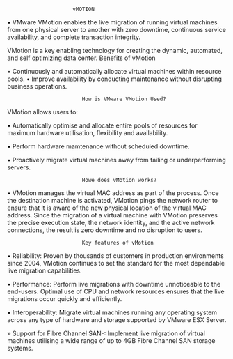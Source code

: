                          vMOTION 

• VMware VMotion enables the live migration of running virtual machines from one physical server to
another with zero downtime, continuous service availability, and complete transaction integrity.

VMotion is a key enabling technology for creating the dynamic, automated, and self optimizing data center.
Benefits of vMotion

• Continuously and automatically allocate virtual machines within resource pools.
• Improve availability by conducting maintenance without disrupting business operations.


                            How is VMware VMotion Used?
VMotion allows users to:

• Automatically optimise and allocate entire pools of resources for maximum hardware utilisation,
flexibility and availability.

• Perform hardware mamtenance without scheduled downtime.

• Proactively migrate virtual machines away from failing or underperforming servers.

                            Howe does vMotion works?

• VMotion manages the virtual MAC address as part of the process. Once the destination machine is
activated, VMotion pings the network router to ensure that it is aware of the new physical location of the
virtual MAC address. Since the migration of a virtual machine with VMotion preserves the precise
execution state, the network identity, and the active network connections, the result is zero downtime and
no disruption to users.

                            Key features of vMotion

• Reliability: Proven by thousands of customers in production environments since 2004, VMotion
continues to set the standard for the most dependable live migration capabilities.

• Performance: Perform live migrations with downtime unnoticeable to the end-users. Optimal use of CPU
and network resources ensures that the live migrations occur quickly and efficiently.

• Interoperability: Migrate virtual machines running any operating system across any type of hardware and
storage supported by VMware ESX Server.

» Support for Fibre Channel SAN-: Implement live migration of virtual machines utilising a wide range
of up to 4GB Fibre Channel SAN storage systems.